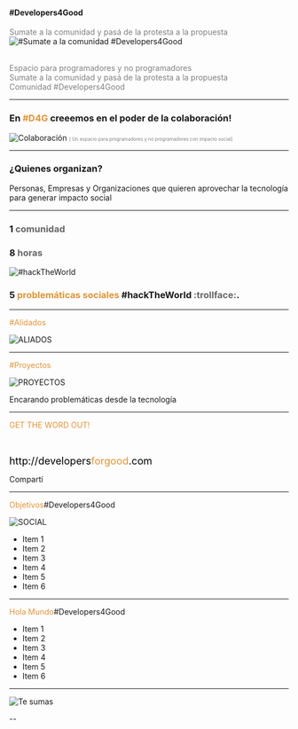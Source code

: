 #### #Developers4Good [](http://www.developersforgood.com)
<span style="color:gray">Sumate a la comunidad y pasá de la protesta a la propuesta</span>
![#Sumate a la comunidad #Developers4Good](http://www.mobilemonday.net/rm/1.gif)

<br>
<span style="color:gray">Espacio para programadores y no programadores</span>
<br>
<span style="color:gray">Sumate a la comunidad y pasá de la protesta a la propuesta</span>
<br>
<span style="color:gray">Comunidad #Developers4Good</span>

---

### En <span style="color: #e49436; text-transform: none">#D4G</span> creeemos en el poder de la colaboración!
![Colaboración](https://media.giphy.com/media/cJ6koIC4PecNO/giphy.gif)
<span style="color:gray; font-size:0.6em;">[ Un espacio para programadores y no programadores con impacto social]</span>

---

### ¿Quienes organizan?

Personas, Empresas y Organizaciones que quieren aprovechar la tecnología para generar impacto social 

---

### 1 <span style="color: #666666">comunidad</span>
### 8 <span style="color: #666666">horas</span>
![#hackTheWorld](https://media.giphy.com/media/uRz0rfdjuIsrC/giphy.gif)
### 5 <span style="color: #e49436">problemáticas sociales</span> #hackTheWorld <span style="color: #666666">:trollface:</span>.

---

<span style="color: #e49436">#Alidados</span>

![ALIADOS](http://developersforgood.com/assets/css/images/D4G_aliados.png)


---

<span style="color: #e49436">#Proyectos</span>

![PROYECTOS](http://revistalima.com.ar/wp-content/uploads/2017/05/Samsung.jpg)

Encarando problemáticas desde la tecnología

---

<span style="color: #e49436">GET THE WORD OUT!</span>

<br>

<span style="font-size: 1.3em;"><span style="color:black">http://</span><span style="color:black">developers</span><span style="color: #e49436">forgood</span><span style="color: black">.com</span>

Compartí 

---

<span style="color: #e49436">Objetivos</span>#Developers4Good

![SOCIAL](https://d1z75bzl1vljy2.cloudfront.net/hello-world/gp-social.jpg)

- Item 1
- Item 2
- Item 3
- Item 4
- Item 5
- Item 6

---

<span style="color: #e49436">Hola Mundo</span>#Developers4Good

- Item 1
- Item 2
- Item 3
- Item 4
- Item 5
- Item 6


---
[](http://www.developersforgood.com)
![Te sumas](http://www.resistenciahuemul.com.ar/imgs/noticias/Acciones%20sociales31%20Argentina.%20Emprendedores%20y%20la%20ayuda%20economica%20de%20usuarios%20%2021May16.gif)

--


